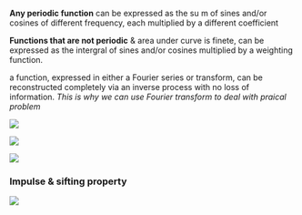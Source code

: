 **Any periodic function** can be expressed as the su m of sines and/or cosines of different frequency, each multiplied by a different coefficient

**Functions that are not periodic** & area under curve is finete, can be expressed as the intergral of sines and/or cosines multiplied by a weighting function.

a function, expressed in either a Fourier series or transform, can be reconstructed completely via an inverse process with no loss of information.
*This is why we can use Fourier transform to deal with praical problem*

![](https://i.imgur.com/7Gs9Kxf.png)


![](https://i.imgur.com/3abwcjW.png)

![](https://i.imgur.com/RmCcOit.png)


### Impulse & sifting property
![](https://i.imgur.com/1b7CJOT.png)
